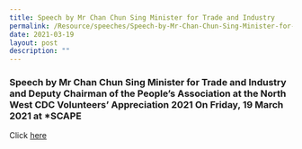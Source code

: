 ```yaml
---
title: Speech by Mr Chan Chun Sing Minister for Trade and Industry
permalink: /Resource/speeches/Speech-by-Mr-Chan-Chun-Sing-Minister-for-Trade-and-Industry
date: 2021-03-19
layout: post
description: ""
---
```


### Speech by Mr Chan Chun Sing Minister for Trade and Industry and Deputy Chairman of the People’s Association at the North West CDC Volunteers’ Appreciation 2021 On Friday, 19 March 2021 at *SCAPE

Click [here](/files/NewsRoom/Speech-by-Mr-Chan-Chun-Sing-Minister-for-Trade-and-Industry-and-Deputy-Chairman.pdf)